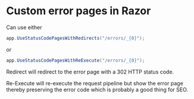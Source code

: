 # Custom error pages in Razor

Can use either

```csharp
app.UseStatusCodePagesWithRedirects("/errors/_{0}");
```

or

```csharp
app.UseStatusCodePagesWithReExecute("/errors/_{0}");
```

Redirect will redirect to the error page with a 302 HTTP status code.

Re-Execute will re-execute the request pipeline but show the error page thereby preserving the error code which is probably a good thing for SEO.
